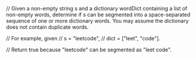 // Given a non-empty string s and a dictionary wordDict containing a list of non-empty words, determine if s can be segmented into a space-separated sequence of one or more dictionary words. You may assume the dictionary does not contain duplicate words.

// For example, given
// s = "leetcode",
// dict = ["leet", "code"].

// Return true because "leetcode" can be segmented as "leet code".
